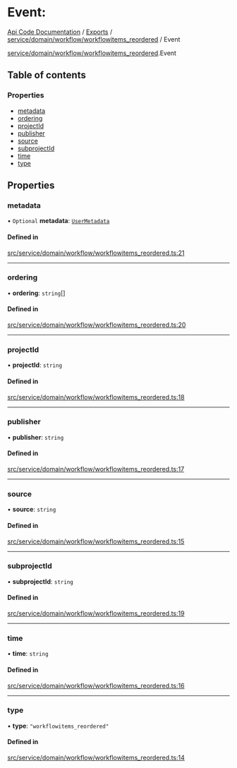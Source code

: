 # Event: 
 
[Api Code Documentation](../README.md) / [Exports](../modules.md) / [service/domain/workflow/workflowitems\_reordered](../modules/service_domain_workflow_workflowitems_reordered.md) / Event

[service/domain/workflow/workflowitems\_reordered](../modules/service_domain_workflow_workflowitems_reordered.md).Event

## Table of contents

### Properties

- [metadata](service_domain_workflow_workflowitems_reordered.Event.md#metadata)
- [ordering](service_domain_workflow_workflowitems_reordered.Event.md#ordering)
- [projectId](service_domain_workflow_workflowitems_reordered.Event.md#projectid)
- [publisher](service_domain_workflow_workflowitems_reordered.Event.md#publisher)
- [source](service_domain_workflow_workflowitems_reordered.Event.md#source)
- [subprojectId](service_domain_workflow_workflowitems_reordered.Event.md#subprojectid)
- [time](service_domain_workflow_workflowitems_reordered.Event.md#time)
- [type](service_domain_workflow_workflowitems_reordered.Event.md#type)

## Properties

### metadata

• `Optional` **metadata**: [`UserMetadata`](../modules/service_domain_metadata.md#usermetadata)

#### Defined in

[src/service/domain/workflow/workflowitems_reordered.ts:21](https://github.com/openkfw/TruBudget/blob/3cf6626/api/src/service/domain/workflow/workflowitems_reordered.ts#L21)

___

### ordering

• **ordering**: `string`[]

#### Defined in

[src/service/domain/workflow/workflowitems_reordered.ts:20](https://github.com/openkfw/TruBudget/blob/3cf6626/api/src/service/domain/workflow/workflowitems_reordered.ts#L20)

___

### projectId

• **projectId**: `string`

#### Defined in

[src/service/domain/workflow/workflowitems_reordered.ts:18](https://github.com/openkfw/TruBudget/blob/3cf6626/api/src/service/domain/workflow/workflowitems_reordered.ts#L18)

___

### publisher

• **publisher**: `string`

#### Defined in

[src/service/domain/workflow/workflowitems_reordered.ts:17](https://github.com/openkfw/TruBudget/blob/3cf6626/api/src/service/domain/workflow/workflowitems_reordered.ts#L17)

___

### source

• **source**: `string`

#### Defined in

[src/service/domain/workflow/workflowitems_reordered.ts:15](https://github.com/openkfw/TruBudget/blob/3cf6626/api/src/service/domain/workflow/workflowitems_reordered.ts#L15)

___

### subprojectId

• **subprojectId**: `string`

#### Defined in

[src/service/domain/workflow/workflowitems_reordered.ts:19](https://github.com/openkfw/TruBudget/blob/3cf6626/api/src/service/domain/workflow/workflowitems_reordered.ts#L19)

___

### time

• **time**: `string`

#### Defined in

[src/service/domain/workflow/workflowitems_reordered.ts:16](https://github.com/openkfw/TruBudget/blob/3cf6626/api/src/service/domain/workflow/workflowitems_reordered.ts#L16)

___

### type

• **type**: ``"workflowitems_reordered"``

#### Defined in

[src/service/domain/workflow/workflowitems_reordered.ts:14](https://github.com/openkfw/TruBudget/blob/3cf6626/api/src/service/domain/workflow/workflowitems_reordered.ts#L14)
